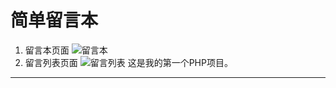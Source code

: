 # 简单留言本
1. 留言本页面
![留言本](https://github.com/jinhesui/msg/raw/master/post.png)
2. 留言列表页面 
![留言列表](https://github.com/jinhesui/msg/raw/master/list.png)
这是我的第一个PHP项目。
* * *
